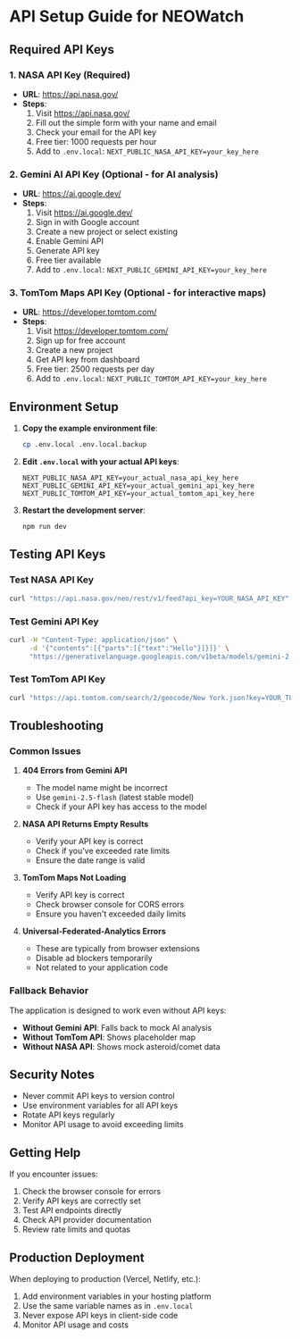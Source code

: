 # API Setup Guide for NEOWatch

## Required API Keys

### 1. NASA API Key (Required)
- **URL**: https://api.nasa.gov/
- **Steps**:
  1. Visit https://api.nasa.gov/
  2. Fill out the simple form with your name and email
  3. Check your email for the API key
  4. Free tier: 1000 requests per hour
  5. Add to `.env.local`: `NEXT_PUBLIC_NASA_API_KEY=your_key_here`

### 2. Gemini AI API Key (Optional - for AI analysis)
- **URL**: https://ai.google.dev/
- **Steps**:
  1. Visit https://ai.google.dev/
  2. Sign in with Google account
  3. Create a new project or select existing
  4. Enable Gemini API
  5. Generate API key
  6. Free tier available
  7. Add to `.env.local`: `NEXT_PUBLIC_GEMINI_API_KEY=your_key_here`

### 3. TomTom Maps API Key (Optional - for interactive maps)
- **URL**: https://developer.tomtom.com/
- **Steps**:
  1. Visit https://developer.tomtom.com/
  2. Sign up for free account
  3. Create a new project
  4. Get API key from dashboard
  5. Free tier: 2500 requests per day
  6. Add to `.env.local`: `NEXT_PUBLIC_TOMTOM_API_KEY=your_key_here`

## Environment Setup

1. **Copy the example environment file**:
   ```bash
   cp .env.local .env.local.backup
   ```

2. **Edit `.env.local` with your actual API keys**:
   ```env
   NEXT_PUBLIC_NASA_API_KEY=your_actual_nasa_api_key_here
   NEXT_PUBLIC_GEMINI_API_KEY=your_actual_gemini_api_key_here
   NEXT_PUBLIC_TOMTOM_API_KEY=your_actual_tomtom_api_key_here
   ```

3. **Restart the development server**:
   ```bash
   npm run dev
   ```

## Testing API Keys

### Test NASA API Key
```bash
curl "https://api.nasa.gov/neo/rest/v1/feed?api_key=YOUR_NASA_API_KEY"
```

### Test Gemini API Key
```bash
curl -H "Content-Type: application/json" \
     -d '{"contents":[{"parts":[{"text":"Hello"}]}]}' \
     "https://generativelanguage.googleapis.com/v1beta/models/gemini-2.5-flash:generateContent?key=YOUR_GEMINI_API_KEY"
```

### Test TomTom API Key
```bash
curl "https://api.tomtom.com/search/2/geocode/New York.json?key=YOUR_TOMTOM_API_KEY"
```

## Troubleshooting

### Common Issues

1. **404 Errors from Gemini API**
   - The model name might be incorrect
   - Use `gemini-2.5-flash` (latest stable model)
   - Check if your API key has access to the model

2. **NASA API Returns Empty Results**
   - Verify your API key is correct
   - Check if you've exceeded rate limits
   - Ensure the date range is valid

3. **TomTom Maps Not Loading**
   - Verify API key is correct
   - Check browser console for CORS errors
   - Ensure you haven't exceeded daily limits

4. **Universal-Federated-Analytics Errors**
   - These are typically from browser extensions
   - Disable ad blockers temporarily
   - Not related to your application code

### Fallback Behavior

The application is designed to work even without API keys:

- **Without Gemini API**: Falls back to mock AI analysis
- **Without TomTom API**: Shows placeholder map
- **Without NASA API**: Shows mock asteroid/comet data

## Security Notes

- Never commit API keys to version control
- Use environment variables for all API keys
- Rotate API keys regularly
- Monitor API usage to avoid exceeding limits

## Getting Help

If you encounter issues:

1. Check the browser console for errors
2. Verify API keys are correctly set
3. Test API endpoints directly
4. Check API provider documentation
5. Review rate limits and quotas

## Production Deployment

When deploying to production (Vercel, Netlify, etc.):

1. Add environment variables in your hosting platform
2. Use the same variable names as in `.env.local`
3. Never expose API keys in client-side code
4. Monitor API usage and costs
